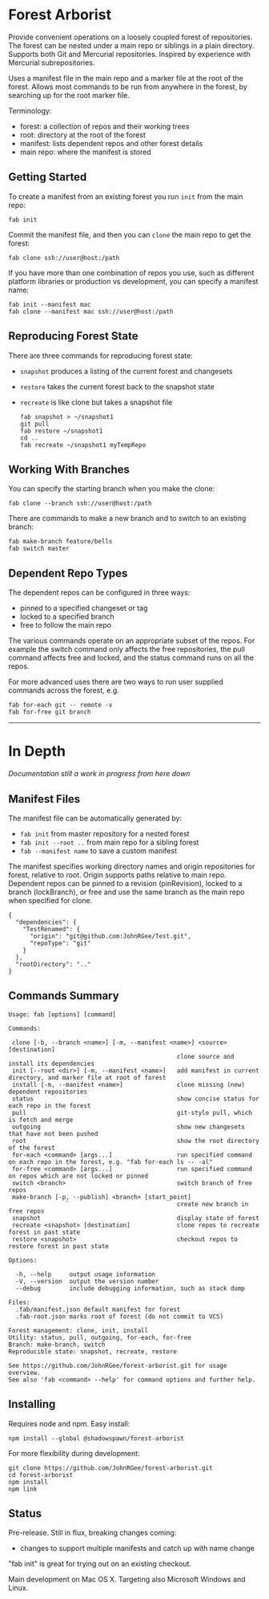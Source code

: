Forest Arborist
===============

Provide convenient operations on a loosely coupled forest of repositories. The
forest can be nested under a main repo or siblings in a plain directory. Supports
both Git and Mercurial repositories. Inspired by experience with Mercurial subrepositories.

Uses a manifest file in the main repo and a marker file at the root of the forest.
Allows most commands to be run from anywhere in the forest, by searching up for
the root marker file.

Terminology:
* forest: a collection of repos and their working trees
* root: directory at the root of the forest
* manifest: lists dependent repos and other forest details
* main repo: where the manifest is stored


Getting Started
---------------

To create a manifest from an existing forest you run `init` from the main repo:

`fab init`

Commit the manifest file, and then you can `clone` the main repo to get the forest:

`fab clone ssh://user@host:/path`

If you have more than one combination of repos you use, such as different
platform libraries or production vs development, you can specify a manifest name:

    fab init --manifest mac
    fab clone --manifest mac ssh://user@host:/path


Reproducing Forest State
------------------------

There are three commands for reproducing forest state:
* `snapshot` produces a listing of the current forest and changesets
* `restore` takes the current forest back to the snapshot state
* `recreate` is like clone but takes a snapshot file

      fab snapshot > ~/snapshot1
      git pull
      fab restore ~/snapshot1
      cd ..
      fab recreate ~/snapshot1 myTempRepo


Working With Branches
---------------------

You can specify the starting branch when you make the clone:

    fab clone --branch ssh://user@host:/path

There are commands to make a new branch and to switch to an existing branch:

    fab make-branch feature/bells
    fab switch master


Dependent Repo Types
--------------------


The dependent repos can be configured in three ways:
* pinned to a specified changeset or tag
* locked to a specified branch
* free to follow the main repo

The various commands operate on an appropriate subset of the repos. For example
the switch command only affects the free repositories, the pull command affects
free and locked, and the status command runs on all the repos.

For more advanced uses there are two ways to run user supplied commands
across the forest, e.g.

    fab for-each git -- remote -v
    fab for-free git branch

---------------------------------------------------------------------------------


In Depth
========

_Documentation still a work in progress from here down_

Manifest Files
-------------

The manifest file can be automatically generated by:
* `fab init` from master repository for a nested forest
* `fab init --root ..` from main repo for a sibling forest
* `fab --manifest name` to save a custom manifest

The manifest specifies working directory names and origin repositories for forest,
relative to root. Origin supports paths relative to main repo. Dependent repos
can be pinned to a revision (pinRevision), locked to a branch (lockBranch),
or free and use the same branch as the main repo when specified for clone.

    {
      "dependencies": {
        "TestRenamed": {
          "origin": "git@github.com:JohnRGee/Test.git",
          "repoType": "git"
        }
      },
      "rootDirectory": ".."
    }


Commands Summary
----------------

    Usage: fab [options] [command]

    Commands:

     clone [-b, --branch <name>] [-m, --manifest <name>] <source> [destination]
                                                   clone source and install its dependencies
     init [--root <dir>] [-m, --manifest <name>]   add manifest in current directory, and marker file at root of forest
     install [-m, --manifest <name>]               clone missing (new) dependent repositories
     status                                        show concise status for each repo in the forest
     pull                                          git-style pull, which is fetch and merge
     outgoing                                      show new changesets that have not been pushed
     root                                          show the root directory of the forest
     for-each <command> [args...]                  run specified command on each repo in the forest, e.g. "fab for-each ls -- -al"
     for-free <command> [args...]                  run specified command on repos which are not locked or pinned
     switch <branch>                               switch branch of free repos
     make-branch [-p, --publish] <branch> [start_point]  
                    `                              create new branch in free repos
     snapshot                                      display state of forest
     recreate <snapshot> [destination]             clone repos to recreate forest in past state
     restore <snapshot>                            checkout repos to restore forest in past state

    Options:

      -h, --help     output usage information
      -V, --version  output the version number
      --debug        include debugging information, such as stack dump

    Files:
      .fab/manifest.json default manifest for forest
      .fab-root.json marks root of forest (do not commit to VCS)

    Forest management: clone, init, install
    Utility: status, pull, outgoing, for-each, for-free
    Branch: make-branch, switch
    Reproducible state: snapshot, recreate, restore

    See https://github.com/JohnRGee/forest-arborist.git for usage overview.
    See also 'fab <command> --help' for command options and further help.


Installing
----------

Requires node and npm. Easy install:

    npm install --global @shadowspawn/forest-arborist

For more flexibility during development:

    git clone https://github.com/JohnRGee/forest-arborist.git
    cd forest-arborist
    npm install
    npm link


Status
------

Pre-release. Still in flux, breaking changes coming:
* changes to support multiple manifests and catch up with name change

"fab init" is great for trying out on an existing checkout.

Main development on Mac OS X. Targeting also Microsoft Windows and Linux.

